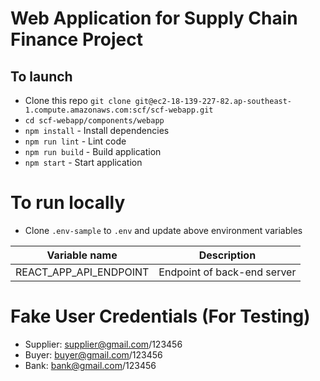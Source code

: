 # Web Application for Supply Chain Finance Project

## To launch

- Clone this repo `git clone git@ec2-18-139-227-82.ap-southeast-1.compute.amazonaws.com:scf/scf-webapp.git`
- `cd scf-webapp/components/webapp`
- `npm install` - Install dependencies
- `npm run lint` - Lint code
- `npm run build` - Build application
- `npm start` - Start application

# To run locally

- Clone `.env-sample` to `.env` and update above environment variables

| Variable name          | Description                 |
| ---------------------- | --------------------------- |
| REACT_APP_API_ENDPOINT | Endpoint of back-end server |

# Fake User Credentials (For Testing)

- Supplier: supplier@gmail.com/123456
- Buyer: buyer@gmail.com/123456
- Bank: bank@gmail.com/123456
